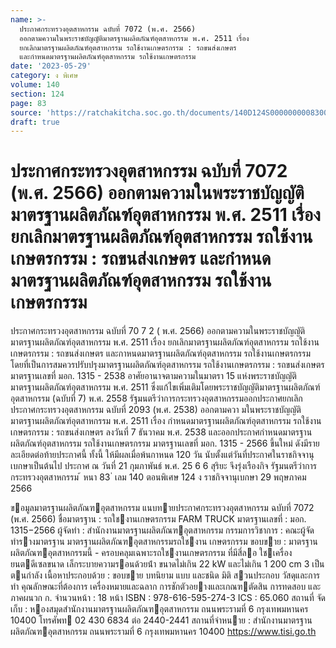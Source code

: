 ```yaml
---
name: >-
  ประกาศกระทรวงอุตสาหกรรม ฉบับที่ 7072 (พ.ศ. 2566)
  ออกตามความในพระราชบัญญัติมาตรฐานผลิตภัณฑ์อุตสาหกรรม พ.ศ. 2511 เรื่อง
  ยกเลิกมาตรฐานผลิตภัณฑ์อุตสาหกรรม รถใช้งานเกษตรกรรม : รถขนส่งเกษตร
  และกำหนดมาตรฐานผลิตภัณฑ์อุตสาหกรรม รถใช้งานเกษตรกรรม
date: '2023-05-29'
category: ง พิเศษ
volume: 140
section: 124
page: 83
source: 'https://ratchakitcha.soc.go.th/documents/140D124S0000000008300.pdf'
draft: true
---
```


# ประกาศกระทรวงอุตสาหกรรม ฉบับที่ 7072 (พ.ศ. 2566) ออกตามความในพระราชบัญญัติมาตรฐานผลิตภัณฑ์อุตสาหกรรม พ.ศ. 2511 เรื่อง ยกเลิกมาตรฐานผลิตภัณฑ์อุตสาหกรรม รถใช้งานเกษตรกรรม : รถขนส่งเกษตร และกำหนดมาตรฐานผลิตภัณฑ์อุตสาหกรรม รถใช้งานเกษตรกรรม

ประกาศกระทรวงอุตสาหกรรม ฉบับที่ 70 7 2 ( พ.ศ. 2566) ออกตามความในพระราชบัญญัติมาตรฐานผลิตภัณฑ์อุตสาหกรรม พ.ศ. 2511 เรื่อง ยกเลิกมาตรฐานผลิตภัณฑ์อุตสาหกรรม รถใช้งานเกษตรกรรม : รถขนส่งเกษตร และกาหนดมาตรฐานผลิตภัณฑ์อุตสาหกรรม รถใช้งานเกษตรกรรม โดยที่เป็นการสมควรปรับปรุงมาตรฐานผลิตภัณฑ์อุตสาหกรรม รถใช้งานเกษตรกรรม : รถขนส่งเกษตร มาตรฐานเลขที่ มอก. 1315 - 2538 อาศัยอานาจตามความในมาตรา 15 แห่งพระราชบัญญัติมาตรฐานผลิตภัณฑ์อุตสาหกรรม พ.ศ. 2511 ซึ่งแก้ไขเพิ่มเติมโดยพระราชบัญญัติมาตรฐานผลิตภัณฑ์อุตสาหกรรม (ฉบับที่ 7) พ.ศ. 2558 รัฐมนตรีว่าการกระทรวงอุตสาหกรรมออกประกาศยกเลิกประกาศกระทรวงอุตสาหกรรม ฉบับที่ 2093 (พ.ศ. 2538) ออกตามควา มในพระราชบัญญัติมาตรฐานผลิตภัณฑ์อุตสาหกรรม พ.ศ. 2511 เรื่อง กำหนดมาตรฐานผลิตภัณฑ์อุตสาหกรรม รถใช้งานเกษตรกรรม : รถขนส่งเกษตร ลงวันที่ 7 ธันวาคม พ.ศ. 2538 และออกประกาศกำหนดมาตรฐานผลิตภัณฑ์อุตสาหกรรม รถใช้งานเกษตรกรรม มาตรฐานเลขที่ มอก. 1315 - 2566 ขึ้นใหม่ ดังมีรายละเอียดต่อท้ายประกาศนี้ ทั้งนี้ ให้มีผลเมื่อพ้นกาหนด 120 วัน นับตั้งแต่วันที่ประกาศในราชกิจจานุเบกษาเป็นต้นไป ประกาศ ณ วันที่ 21 กุมภาพันธ์ พ.ศ. 25 6 6 สุริยะ จึงรุ่งเรืองกิจ รัฐมนตรีว่าการกระทรวงอุตสาหกรรม ้ หนา 83 ่ เลม 140 ตอนพิเศษ 124 ง ราชกิจจานุเบกษา 29 พฤษภาคม 2566

ขอมูลมาตรฐานผลิตภัณฑอุตสาหกรรม แนบทายประกาศกระทรวงอุตสาหกรรม ฉบับที่ 7072 (พ.ศ. 2566) ชื่อมาตรฐาน : รถใชงานเกษตรกรรม FARM TRUCK มาตรฐานเลขที่ : มอก. 1315−2566 ผู้จัดทํา : สํานักงานมาตรฐานผลิตภัณฑอุตสาหกรรม กรรมการวิชาการ : คณะผู้จัดทํารางมาตรฐาน มาตรฐานผลิตภัณฑอุตสาหกรรมรถใชงาน เกษตรกรรม ขอบขาย : มาตรฐานผลิตภัณฑอุตสาหกรรมนี้ - ครอบคลุมเฉพาะรถใชงานเกษตรกรรม ที่มีสี่ลอ ใชเครื่องยนตดีเซลขนาด เล็กระบายความรอนด้วยน้ํา ขนาดไม่เกิน 22 kW และไม่เกิน 1 200 cm 3 เป็นตนกําลัง เนื้อหาประกอบด้วย : ขอบขาย บทนิยาม แบบ และชนิด มิติ สวนประกอบ วัสดุและการทํา คุณลักษณะที่ต้องการ เครื่องหมายและฉลาก การชักตัวอยางและเกณฑตัดสิน การทดสอบ และภาคผนวก ก. จํานวนหน้า : 18 หน้า ISBN : 978-616-595-274-3 ICS : 65.060 สถานที่ จัดเก็บ : หองสมุดสํานักงานมาตรฐานผลิตภัณฑอุตสาหกรรม ถนนพระรามที่ 6 กรุงเทพมหานคร 10400 โทรศัพท 02 430 6834 ต่อ 2440-2441 สถานที่จําหนาย : สํานักงานมาตรฐานผลิตภัณฑอุตสาหกรรม ถนนพระรามที่ 6 กรุงเทพมหานคร 10400 https://www.tisi.go.th
